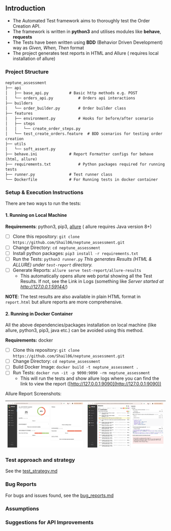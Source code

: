 ## Introduction

* The Automated Test framework aims to thoroughly test the Order Creation API.
* The framework is written in **python3** and utilises modules like **behave**, **requests**
* The Tests have been written using **BDD** (Behavior Driven Development) way as *Given, When, Then* format
* The project generates test reports in HTML and Allure ( requires local installation of allure)


### Project Structure

```
neptune_assessment
├── api
│   ├── base_api.py			# Basic http methods e.g. POST 
│   └── orders_api.py			# Orders api interactions
├── builders
│   └── order_builder.py		# Order builder class
├── features
│   ├── environment.py			# Hooks for before/after scenario
│   ├── steps
│   │   └── create_order_steps.py
│   └── test_create_orders.feature	# BDD scenarios for testing order creation
├── utils
│   └── soft_assert.py
├── behave.ini				# Report Formatter configs for behave (html, allure)
├── requirements.txt			# Python packages required for running tests
├── runner.py				# Test runner class
└── Dockerfile				# For Running tests in docker container
```

### Setup & Execution Instructions

There are two ways to run the tests:

#### 1. Running on Local Machine

**Requirements**: python3, pip3, [allure](https://allurereport.org/docs/install/) ( allure requires Java version 8+)

* [ ] Clone this repository: `git clone https://github.com/Shail06/neptune_assessment.git`
* [ ] Change Directory: `cd neptune_assessment`
* [ ] Install python packages: `pip3 install -r requirements.txt`
* [ ] Run the Tests: `python3 runner.py`  *This generates Results (HTML & ALLURE) under `test-report` directory.*
* [ ] Generate Reports: `allure serve test-report/allure-results`
  * This automatically opens allure web portal showing all the Test Results. If not, see the Link in Logs (something like *Server started at http://127.0.0.1:59144/*)

**NOTE**: The test results are also available in plain HTML format in `report.html` but allure reports are more comprehensive.

#### 2. Running in Docker Container

All the above dependencies/packages installation on local machine (like allure, python3, pip3, java etc.) can be avoided using this method.

**Requirements:** docker

* [ ] Clone this repository: `git clone https://github.com/Shail06/neptune_assessment.git`
* [ ] Change Directory: `cd neptune_assessment`
* [ ] Build Docker Image: `docker build -t neptune_assessment .`
* [ ] Run Tests: `docker run -it -p 9090:9090 -rm neptune_assessment`
  * This will run the tests and show allure logs where you can find the link to view the report ([http://127.0.0.1:9090](http://127.0.0.1:9090))

Allure Report Screenshots:

| ![img](docs/allure-1.png) | ![img](docs/allure-2.png) |
| ---------------------------------------------------------------------------------------------------------------------------------------- | ----------------------- |

### Test approach and strategy

See the [test_strategy.md](docs/test_strategy.md)

### Bug Reports

For bugs and issues found, see the [bug_reports.md](docs/bug_reports.md)

### Assumptions



### Suggestions for API Improvements
